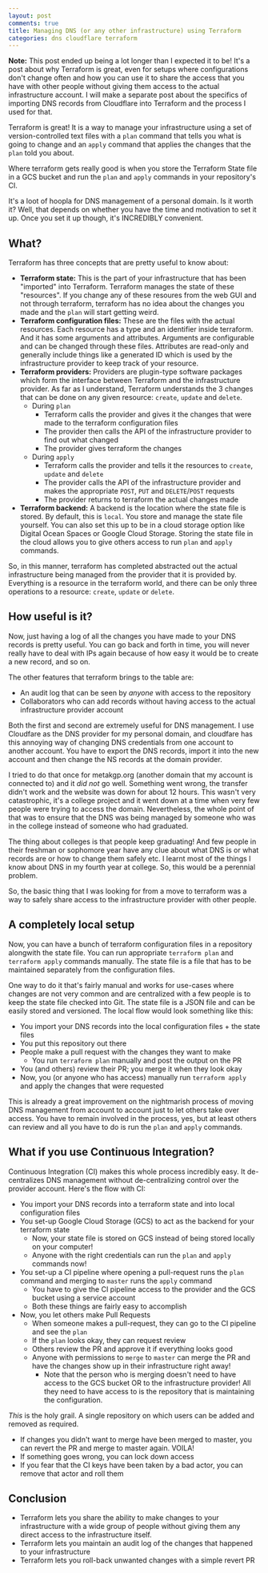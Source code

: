 ```yaml
---
layout: post
comments: true
title: Managing DNS (or any other infrastructure) using Terraform
categories: dns cloudflare terraform
---
```


**Note:** This post ended up being a lot longer than I expected it to be! It's a
post about why Terraform is great, even for setups where configurations don't
change often and how you can use it to share the access that you have with other
people without giving them access to the actual infrastructure account. I will
make a separate post about the specifics of importing DNS records from
Cloudflare into Terraform and the process I used for that. 

Terraform is great! It is a way to manage your infrastructure using a set of
version-controlled text files with a `plan` command that tells you what is going
to change and an `apply` command that applies the changes that the `plan` told
you about.

Where terraform gets really good is when you store the Terraform State file in a
GCS bucket and run the `plan` and `apply` commands in your repository's CI.

<!--more-->

It's a loot of hoopla for DNS management of a personal domain. Is it worth it?
Well, that depends on whether you have the time and motivation to set it up.
Once you set it up though, it's INCREDIBLY convenient.

## What?

Terraform has three concepts that are pretty useful to know about:

- **Terraform state:** This is the part of your infrastructure that has been
"imported" into Terraform. Terraform manages the state of these "resources". If
you change any of these resoures from the web GUI and not through terraform,
terraform has no idea about the changes you made and the `plan` will start
getting weird.
- **Terraform configuration files:** These are the files with the actual
resources. Each resource has a type and an identifier inside terraform. And it
has some arguments and attributes. Arguments are configurable and can be changed
through these files. Attributes are read-only and generally include things like
a generated ID which is used by the infrastructure provider to keep track of
your resource.
- **Terraform providers:** Providers are plugin-type software packages which
form the interface between Terraform and the infrastructure provider. As far as
I understand, Terraform understands the 3 changes that can be done on any given
resource: `create`, `update` and `delete`. 
    - During `plan`
        - Terraform calls the provider and gives it the changes that were made
        to the terraform configuration files
        - The provider then calls the API of the infrastructure provider to find
        out what changed
        - The provider gives terraform the changes
    - During `apply`
        - Terraform calls the provider and tells it the resources to `create`,
        `update` and `delete`
        - The provider calls the API of the infrastructure provider and makes
        the appropriate `POST`, `PUT` and `DELETE`/`POST` requests
        - The provider returns to terraform the actual changes made
- **Terraform backend:** A backend is the location where the state file is
stored. By default, this is `local`. You store and manage the state file
yourself. You can also set this up to be in a cloud storage option like Digital
Ocean Spaces or Google Cloud Storage. Storing the state file in the cloud allows
you to give others access to run `plan` and `apply` commands.

So, in this manner, terraform has completed abstracted out the actual
infrastructure being managed from the provider that it is provided by.
Everything is a resource in the terraform world, and there can be only three
operations to a resource: `create`, `update` or `delete`.

## How useful is it?

Now, just having a log of all the changes you have made to your DNS records is
pretty useful. You can go back and forth in time, you will never really have to
deal with IPs again because of how easy it would be to create a new record, and
so on.

The other features that terraform brings to the table are:

- An audit log that can be seen by _anyone_ with access to the repository
- Collaborators who can add records without having access to the actual
infrastructure provider account

Both the first and second are extremely useful for DNS management. I use
Cloudfare as the DNS provider for my personal domain, and cloudfare has this
annoying way of changing DNS credentials from one account to another account.
You have to export the DNS records, import it into the new account and then
change the NS records at the domain provider.

I tried to do that once for metakgp.org (another domain that my account is
        connected to) and it _did not_ go well. Something went wrong, the
transfer didn't work and the website was down for about 12 hours. This wasn't
very catastrophic, it's a college project and it went down at a time when very
few people were trying to access the domain. Nevertheless, the whole point of
that was to ensure that the DNS was being managed by someone who was in the
college instead of someone who had graduated.

The thing about colleges is that people keep graduating! And few people in their
freshman or sophomore year have any clue about what DNS is or what records are
or how to change them safely etc. I learnt most of the things I know about DNS
in my fourth year at college. So, this would be a perennial problem.

So, the basic thing that I was looking for from a move to terraform was a way to
safely share access to the infrastructure provider with other people.

## A completely local setup

Now, you can have a bunch of terraform configuration files in a repository
alongwith the state file. You can run appropriate `terraform plan` and
`terraform apply` commands manually. The state file is a file that has to be
maintained separately from the configuration files.

One way to do it that's fairly manual and works for use-cases where changes are
not very common and are centralized with a few people is to keep the state file
checked into Git. The state file is a JSON file and can be easily stored and
versioned. The local flow would look something like this:

- You import your DNS records into the local configuration files + the state
files
- You put this repository out there
- People make a pull request with the changes they want to make
    - You run `terraform plan` manually and post the output on the PR
- You (and others) review their PR; you merge it when they look okay
- Now, you (or anyone who has access) manually run `terraform apply` and apply
the changes that were requested

This is already a great improvement on the nightmarish process of moving DNS
management from account to account just to let others take over access. You have
to remain involved in the process, yes, but at least others can review and all
you have to do is run the `plan` and `apply` commands.

## What if you use Continuous Integration?

Continuous Integration (CI) makes this whole process incredibly easy. It
de-centralizes DNS management without de-centralizing control over the provider
account. Here's the flow with CI:

- You import your DNS records into a terraform state and into local
configuration files
- You set-up Google Cloud Storage (GCS) to act as the backend for your terraform
state
    - Now, your state file is stored on GCS instead of being stored locally on
    your computer!
    - Anyone with the right credentials can run the `plan` and `apply` commands
    now!
- You set-up a CI pipeline where opening a pull-request runs the `plan` command
and merging to `master` runs the `apply` command
    - You have to give the CI pipeline access to the provider and the GCS bucket
    using a service account
    - Both these things are fairly easy to accomplish
- Now, you let others make Pull Requests
    - When someone makes a pull-request, they can go to the CI pipeline and see
    the `plan`
    - If the `plan` looks okay, they can request review
    - Others review the PR and approve it if everything looks good
    - Anyone with permissions to `merge` to `master` can merge the PR and have
    the changes show up in their infrastructure right away!
        - Note that the person who is merging doesn't need to have access to the
        GCS bucket OR to the infrastructure provider! All they need to have
        access to is the repository that is maintaining the configuration.

_This_ is the holy grail. A single repository on which users can be added and
removed as required. 

- If changes you didn't want to merge have been merged to master, you can revert
the PR and merge to master again. VOILA!
- If something goes wrong, you can lock down access 
- If you fear that the CI keys have been taken by a bad actor, you can remove
that actor and roll them


## Conclusion

- Terraform lets you share the ability to make changes to your infrastructure with
a wide group of people without giving them any direct access to the
infrastructure itself.
- Terraform lets you maintain an audit log of the changes that happened to your
infrastructure
- Terraform lets you roll-back unwanted changes with a simple revert PR
